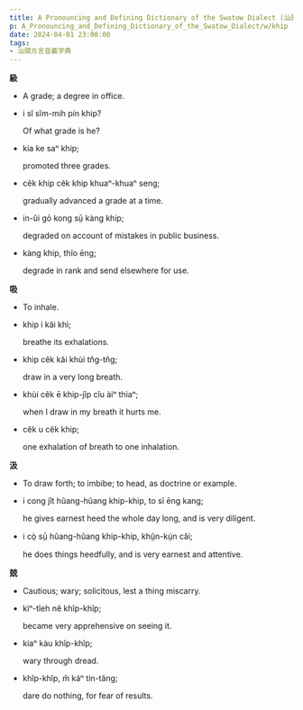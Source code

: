 ```yaml
---
title: A Pronouncing and Defining Dictionary of the Swatow Dialect (汕頭方言音義字典) / khip
p: A_Pronouncing_and_Defining_Dictionary_of_the_Swatow_Dialect/w/khip
date: 2024-04-01 23:00:00
tags: 
- 汕頭方言音義字典
---
```



**級**
- A grade; a degree in office.

- i sĭ sĭm-mih pín khip?

  Of what grade is he?

- kia ke saⁿ khip;

  promoted three grades.

- cêk khip cêk khip khuaⁿ-khuaⁿ seng;

  gradually advanced a grade at a time.

- in-ûi gō kong sṳ̄ kàng khip;

  degraded on account of mistakes in public business.

- kàng khip, thîo ēng;

  degrade in rank and send elsewhere for use.

**吸**
- To inhale.

- khip i kâi khì;

  breathe its exhalations.

- khip cêk kâi khùi tn̂g-tn̂g;

  draw in a very long breath.

- khùi cêk ē khip-jîp cĭu àiⁿ thìaⁿ;

  when I draw in my breath it hurts me.

- cêk u cêk khip;

  one exhalation of breath to one inhalation.

**汲**
- To draw forth; to imbibe; to head, as doctrine or example.

- i cong jît hûang-hûang khip-khip, to sĭ ēng kang;

  he gives earnest heed the whole day long, and is very diligent.

- i cò̤ sṳ̄ hûang-hûang khip-khip, khṳ̂n-kṳ́n căi;

  he does things heedfully, and is very earnest and attentive.

**兢**
- Cautious; wary; solicitous, lest a thing miscarry.

- kìⁿ-tîeh nĕ khîp-khîp;

  became very apprehensive on seeing it.

- kiaⁿ kàu khîp-khîp;

  wary through dread.

- khîp-khîp, m̄ káⁿ tin-tăng;

  dare do nothing, for fear of results.